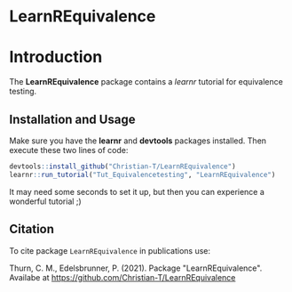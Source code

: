 # LearnREquivalence
Introduction
============

The **LearnREquivalence** package contains a *learnr* tutorial for equivalence testing.

Installation and Usage
------------
Make sure you have the **learnr** and **devtools** packages installed. Then execute these two lines of code:
``` r
devtools::install_github("Christian-T/LearnREquivalence")
learnr::run_tutorial("Tut_Equivalencetesting", "LearnREquivalence")
```
It may need some seconds to set it up, but then you can experience a wonderful tutorial ;)

Citation
--------

To cite package `LearnREquivalence` in publications use:

Thurn, C. M., Edelsbrunner, P. (2021). Package "LearnREquivalence". Availabe at https://github.com/Christian-T/LearnREquivalence

